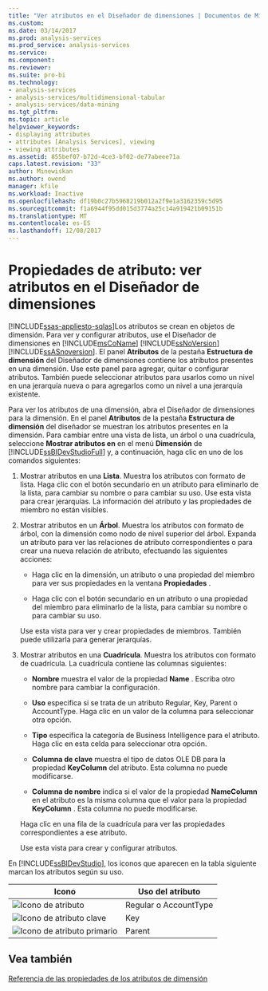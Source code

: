 ```yaml
---
title: "Ver atributos en el Diseñador de dimensiones | Documentos de Microsoft"
ms.custom: 
ms.date: 03/14/2017
ms.prod: analysis-services
ms.prod_service: analysis-services
ms.service: 
ms.component: 
ms.reviewer: 
ms.suite: pro-bi
ms.technology:
- analysis-services
- analysis-services/multidimensional-tabular
- analysis-services/data-mining
ms.tgt_pltfrm: 
ms.topic: article
helpviewer_keywords:
- displaying attributes
- attributes [Analysis Services], viewing
- viewing attributes
ms.assetid: 855bef07-b72d-4ce3-bf02-de77abeee71a
caps.latest.revision: "33"
author: Minewiskan
ms.author: owend
manager: kfile
ms.workload: Inactive
ms.openlocfilehash: df19b0c27b5968219b012a2f9e1a3162359c5d95
ms.sourcegitcommit: f1a6944f95dd015d3774a25c14a919421b09151b
ms.translationtype: MT
ms.contentlocale: es-ES
ms.lasthandoff: 12/08/2017
---
```

# <a name="attribute-properties---view-attributes-in-dimension-designer"></a>Propiedades de atributo: ver atributos en el Diseñador de dimensiones
[!INCLUDE[ssas-appliesto-sqlas](../../includes/ssas-appliesto-sqlas.md)]Los atributos se crean en objetos de dimensión. Para ver y configurar atributos, use el Diseñador de dimensiones en [!INCLUDE[msCoName](../../includes/msconame-md.md)] [!INCLUDE[ssNoVersion](../../includes/ssnoversion-md.md)] [!INCLUDE[ssASnoversion](../../includes/ssasnoversion-md.md)]. El panel **Atributos** de la pestaña **Estructura de dimensión** del Diseñador de dimensiones contiene los atributos presentes en una dimensión. Use este panel para agregar, quitar o configurar atributos. También puede seleccionar atributos para usarlos como un nivel en una jerarquía nueva o para agregarlos como un nivel a una jerarquía existente.  
  
 Para ver los atributos de una dimensión, abra el Diseñador de dimensiones para la dimensión. En el panel **Atributos** de la pestaña **Estructura de dimensión**  del diseñador se muestran los atributos presentes en la dimensión. Para cambiar entre una vista de lista, un árbol o una cuadrícula, seleccione **Mostrar atributos en** en el menú **Dimensión** de [!INCLUDE[ssBIDevStudioFull](../../includes/ssbidevstudiofull-md.md)] y, a continuación, haga clic en uno de los comandos siguientes:  
  
1.  Mostrar atributos en una **Lista**. Muestra los atributos con formato de lista. Haga clic con el botón secundario en un atributo para eliminarlo de la lista, para cambiar su nombre o para cambiar su uso. Use esta vista para crear jerarquías. La información del atributo y las propiedades de miembro no están visibles.  
  
2.  Mostrar atributos en un **Árbol**. Muestra los atributos con formato de árbol, con la dimensión como nodo de nivel superior del árbol. Expanda un atributo para ver las relaciones de atributo correspondientes o para crear una nueva relación de atributo, efectuando las siguientes acciones:  
  
    -   Haga clic en la dimensión, un atributo o una propiedad del miembro para ver sus propiedades en la ventana **Propiedades** .  
  
    -   Haga clic con el botón secundario en un atributo o una propiedad del miembro para eliminarlo de la lista, para cambiar su nombre o para cambiar su uso.  
  
     Use esta vista para ver y crear propiedades de miembros. También puede utilizarla para generar jerarquías.  
  
3.  Mostrar atributos en una **Cuadrícula**. Muestra los atributos con formato de cuadrícula. La cuadrícula contiene las columnas siguientes:  
  
    -   **Nombre** muestra el valor de la propiedad **Name** . Escriba otro nombre para cambiar la configuración.  
  
    -   **Uso** especifica si se trata de un atributo Regular, Key, Parent o AccountType. Haga clic en un valor de la columna para seleccionar otra opción.  
  
    -   **Tipo** especifica la categoría de Business Intelligence para el atributo. Haga clic en esta celda para seleccionar otra opción.  
  
    -   **Columna de clave** muestra el tipo de datos OLE DB para la propiedad **KeyColumn** del atributo. Esta columna no puede modificarse.  
  
    -   **Columna de nombre** indica si el valor de la propiedad **NameColumn** en el atributo es la misma columna que el valor para la propiedad **KeyColumn** . Esta columna no puede modificarse.  
  
     Haga clic en una fila de la cuadrícula para ver las propiedades correspondientes a ese atributo.  
  
     Use esta vista para crear y configurar atributos.  
  
 En [!INCLUDE[ssBIDevStudio](../../includes/ssbidevstudio-md.md)], los iconos que aparecen en la tabla siguiente marcan los atributos según su uso.  
  
|Icono|Uso del atributo|  
|----------|---------------------|  
|![Icono de atributo](../../analysis-services/multidimensional-models/media/as-icon-attribute.gif "icono de atributo")|Regular o AccountType|  
|![Icono de atributo clave](../../analysis-services/multidimensional-models/media/as-icon-key-attribute.gif "icono de atributo clave")|Key|  
|![Icono de atributo primario](../../analysis-services/multidimensional-models/media/as-icon-parent-attribute.gif "icono de atributo primario")|Parent|  
  
## <a name="see-also"></a>Vea también  
 [Referencia de las propiedades de los atributos de dimensión](../../analysis-services/multidimensional-models/dimension-attribute-properties-reference.md)  
  
  
